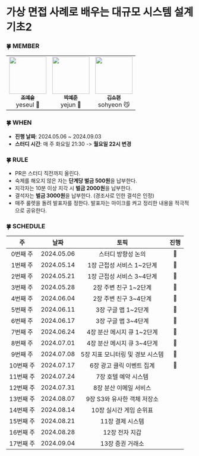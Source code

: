 # 가상 면접 사례로 배우는 대규모 시스템 설계 기초2

### 🍀 MEMBER

<table>
    <td align="center"><a href="https://github.com/yeseul106"><img src="https://github.com/yeseul106.png" width="100px;" alt=""/><br /><sub><b>조예슬</b></sub></a><br />yeseul 🦁</a></td>
    <td align="center"><a href="https://github.com/jun02160"><img src="https://github.com/jun02160.png" width="100px;" alt=""/><br /><sub><b>박예준</b></sub></a><br />yejun 🐥</a></td>
    <td align="center"><a href="https://github.com/thguss"><img src="https://github.com/thguss.png" width="100px;" alt=""/><br /><sub><b>김소현</b></sub></a><br />sohyeon 😼</a></td>
  </tr>
</table>


### 🍀 WHEN

* **진행 날짜**: 2024.05.06 ~ 2024.09.03
* **스터디 시간**: 매 주 화요일 21:30 -> **월요일 22시 변경**


### 🍀 RULE

- PR은 스터디 직전까지 올린다.
- 숙제를 해오지 않은 자는 **단계당 벌금 500원**을 납부한다.
- 지각자는 10분 이상 지각 시 **벌금 2000원**을 납부한다.
- 결석자는 **벌금 3000원**을 납부한다. (경조사로 인한 결석은 인정)
- 매주 룰렛을 돌려 발표자를 정한다. 발표자는 마이크를 켜고 정리한 내용을 적극적으로 공유한다.


### 🍀 SCHEDULE

|   주    |     날짜     |        토픽      | 진행|
|:------:|:----------:|:----------------:|:---:|
| 0번째 주  | 2024.05.06 | 스터디 방향성 논의 |👣|
| 1번째 주  | 2024.05.14 | 1장 근접성 서비스 1~2단계 |👣|
| 2번째 주  | 2024.05.21 | 1장 근접성 서비스 3~4단계 |👣|
| 3번째 주  | 2024.05.28 | 2장 주변 친구 1~2단계 |👣|
| 4번째 주  | 2024.06.04 | 2장 주변 친구 3~4단계 |👣|
| 5번째 주  | 2024.06.11 | 3장 구글 맵 1~2단계 |👣|
| 6번째 주  | 2024.06.17 | 3장 구글 맵 3~4단계 |👣|
| 7번째 주  | 2024.06.24 | 4장 분산 메시지 큐 1~2단계 |👣|
| 8번째 주  | 2024.07.01 | 4장 분산 메시지 큐 3~4단계 |👣|
| 9번째 주  | 2024.07.08 | 5장 지표 모니터링 및 경보 시스템 |👣|
| 10번째 주 | 2024.07.17 | 6장 광고 클릭 이벤트 집계 |🔄|
| 11번째 주 | 2024.07.24 | 7장 호텔 예약 시스템 |
| 12번째 주 | 2024.07.31 | 8장 분산 이메일 서비스 |
| 13번째 주 | 2024.08.07 | 9장 S3와 유사한 객체 저장소 |
| 14번째 주 | 2024.08.14 | 10장 실시간 게임 순위표 |
| 15번째 주 | 2024.08.21 | 11장 결제 시스템 |
| 16번째 주 | 2024.08.28 | 12장 전자 지갑 |
| 17번째 주 | 2024.09.04 | 13장 증권 거래소 |
